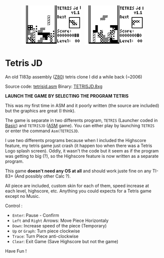 <p align="center"><img src="screenshots/screen3.gif" alt="Screenshot 1">&nbsp;&nbsp;&nbsp;<img src="screenshots/screen4.gif" alt="Screenshot 2"></p>

# Tetris JD

An old TI83p assembly ([Z80](https://en.wikipedia.org/wiki/Zilog_Z80)) tetris clone I did a while back (~2006)

Source code: [tetrisjd.asm](tetrisjd.asm)
Binary: [TETRISJD.8xg](bin/TETRISJD.8xg)

**LAUNCH THE GAME BY SELECTING THE PROGRAM TETRIS**

This was my first time in ASM and it poorly written (the source are included) but the graphics are great (I think).

The game is separate in two differents program, `TETRIS` (Launcher coded in [Basic](https://en.wikipedia.org/wiki/TI-BASIC)) and `TETRISJD` ([ASM](https://en.wikipedia.org/wiki/Assembly_language) game).
You can either play by launching `TETRIS` or enter the command `Asm(TETRISJD`.

I use two differents programs because when I included the Highscore feature, my tetris game just crash (it happen too when there was a Tetris Logo splash screen).
Oddly, it wasn't the code but it seem as if the program was getting to big (?), so the Highscore feature is now written as a separate program.

This game **doesn't need any OS at all** and should work juste fine on any TI-83+ (And possibly other Calc ?).

All piece are included, custom skin for each of them, speed increase at each level, highscore, etc. Anything you could expects for a Tetris game except no Music.


Control :

- `Enter`: Pause - Confirm
- `Left` and `Right` Arrows: Move Piece Horizontaly
- `Down`: Increase speed of the piece (Temporary)
- `Up` or `Graph`: Turn piece clockwise
- `Trace`: Turn Piece anti-clockwise
- `Clear`: Exit Game (Save Highscore but not the game)

Have Fun !

